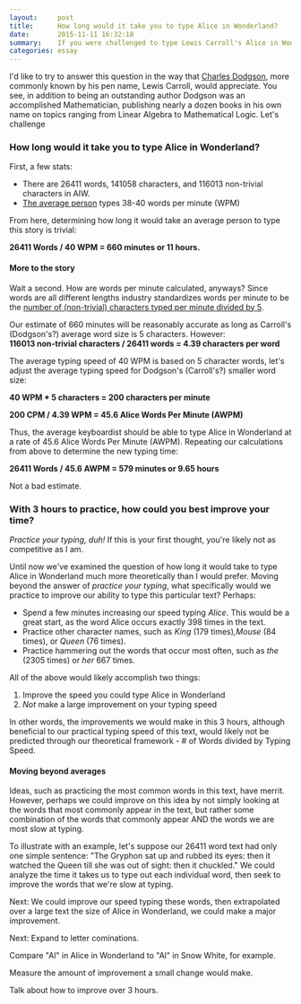```yaml
---
layout:     post
title:      How long would it take you to type Alice in Wonderland?
date:       2015-11-11 16:32:18
summary:    If you were challenged to type Lewis Carroll's Alice in Wonderland, how long would it take you? Moreover, if you were given 3 hours to practice before starting, what would you practice to best improve your time?
categories: essay
---
```


I'd like to try to answer this question in the way that [Charles Dodgson](https://en.wikipedia.org/wiki/Lewis_Carroll), more commonly known by his pen name, Lewis Carroll, would appreciate. You see, in addition to being an outstanding author Dodgson was an accomplished Mathematician, publishing nearly a dozen books in his own name on topics ranging from Linear Algebra to Mathematical Logic. Let's challenge

### How long would it take you to type Alice in Wonderland?
First, a few stats:

  * There are 26411 words, 141058 characters, and 116013 non-trivial characters in AIW. 
  * [The average person](http://smallbusiness.chron.com/good-typing-speed-per-minute-71789.html) types 38-40 words per minute (WPM)

From here, determining how long it would take an average person to type this story is trivial:  

**26411 Words / 40 WPM = 660 minutes or 11 hours.**

#### More to the story
Wait a second. How are words per minute calculated, anyways? Since words are all different lengths industry standardizes words per minute to be the [number of (non-trivial) characters typed per minute divided by 5](http://www.speedtypingonline.com/typing-equations).  

Our estimate of 660 minutes will be reasonably accurate as long as Carroll's (Dodgson's?) average word size is 5 characters. However:    
**116013 non-trivial characters / 26411 words = 4.39 characters per word**

The average typing speed of 40 WPM is based on 5 character words, let's adjust the average typing speed for Dodgson's (Carroll's?) smaller word size:    

**40 WPM * 5 characters = 200 characters per minute**
  
**200 CPM / 4.39 WPM = 45.6 Alice Words Per Minute (AWPM)**

Thus, the average keyboardist should be able to type Alice in Wonderland at a rate of 45.6 Alice Words Per Minute (AWPM). Repeating our calculations from above to determine the new typing time:  
  
**26411 Words / 45.6 AWPM = 579 minutes or 9.65 hours**

Not a bad estimate. 

### With 3 hours to practice, how could you best improve your time?

*Practice your typing, duh!* If this is your first thought, you're likely not as competitive as I am.  

Until now we've examined the question of how long it would take to type Alice in Wonderland much more theoretically than I would prefer. Moving beyond the answer of *practice your typing*, what specifically would we practice to improve our ability to type this particular text? Perhaps:  

  * Spend a few minutes increasing our speed typing *Alice*. This would be a great start, as the word Alice occurs exactly 398 times in the text. 
  * Practice other character names, such as *King* (179 times)*,Mouse* (84 times), or *Queen* (76 times).
  * Practice hammering out the words that occur most often, such as *the* (2305 times) or *her* 667 times.

All of the above would likely accomplish two things:  

  1. Improve the speed you could type Alice in Wonderland
  2. *Not* make a large improvement on your typing speed  

In other words, the improvements we would make in this 3 hours, although beneficial to our practical typing speed of this text, would likely not be predicted through our theoretical framework - # of Words divided by Typing Speed. 

#### Moving beyond averages
Ideas, such as practicing the most common words in this text, have merrit. However, perhaps we could improve on this idea by not simply looking at the words that most commonly appear in the text, but rather some combination of the words that commonly appear AND the words we are most slow at typing.  

To illustrate with an example, let's suppose our 26411 word text had only one simple sentence: "The Gryphon sat up and rubbed its eyes: then it watched the Queen till
she was out of sight: then it chuckled." We could analyze the time it takes us to type out each individual word, then seek to improve the words that we're slow at typing. 

Next: We could improve our speed typing these words, then extrapolated over a large text the size of Alice in Wonderland, we could make a major improvement. 

Next: Expand to letter cominations. 

Compare "Al" in Alice in Wonderland to "Al" in Snow White, for example. 

Measure the amount of improvement a small change would make.

Talk about how to improve over 3 hours.




















